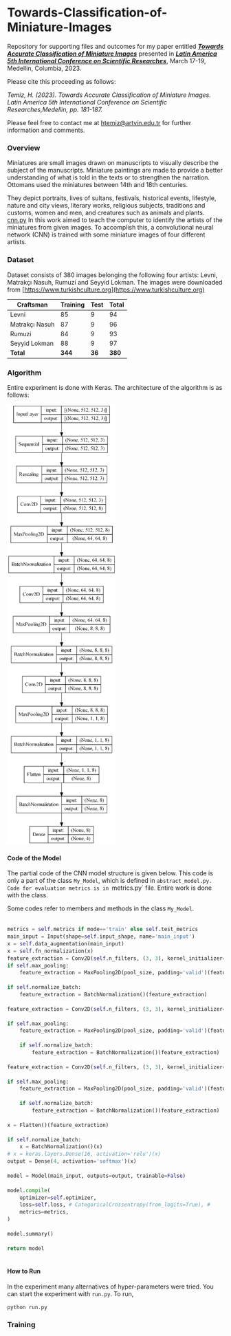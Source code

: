 # Towards-Classification-of-Miniature-Images
Repository for supporting files and outcomes for my paper entitled
___[Towards Accurate Classification of Miniature Images](https://www.amerikakongresi.org/_files/ugd/797a84_42d94c1e33d641d4a0615d9494ee582c.pdf)___
presented in 
___[Latin America 5th International Conference on Scientific Researches](https://www.amerikakongresi.org/)___, March 17-19, Medellin, Columbia, 2023.


Please cite this proceeding as follows:

*Temiz, H. (2023). Towards Accurate Classification of Miniature Images. Latin America 5th International Conference on 
Scientific Researches,Medellin, pp. 181-187.*


Please feel free to contact me at [htemiz@artvin.edu.tr](mailto:htemiz@artvin.edu.tr) for further information and comments.

### Overview
Miniatures are small images drawn on manuscripts to visually describe the subject of the manuscripts. 
Miniature paintings are made to provide a better understanding of what is told in the texts or to strengthen 
the narration. Ottomans used the miniatures between 14th and 18th centuries.

They depict portraits, lives of sultans, festivals, historical events, lifestyle, nature and city views, 
literary works, religious subjects, traditions and customs, women and men, and creatures such as animals and plants.
[cnn.py](model%2Fcnn.py)
In this work aimed to teach the computer to identify the artists of the miniatures from given images. To accomplish this, 
a convolutional neural network (CNN) is trained with some miniature images of four different artists. 

### Dataset
Dataset consists of 380 images belonging the following four artists: 
Levni, Matrakçı Nasuh, Rumuzi and Seyyid Lokman. The images were downloaded from [https://www.turkishculture.org](https://www.turkishculture.org)

|Craftsman|Training|Test|Total|
|--|--|--|--|
|Levni|85|9|94|
|Matrakçı Nasuh|87|9|96|
|Rumuzi|84|9|93|
|Seyyid Lokman|88|9|97|
|**Total**|**344**|**36**|**380**|





### Algorithm
Entire experiment is done with Keras. The architecture of the algorithm is as follows:

![ ](images/cnn.png)

#### Code of the Model
The partial code of the CNN model structure is given below. This code is only a part of the class `My_Model`, which is 
defined in `abstract_model.py. Code for evaluation metrics is in `metrics.py` file. Entire work is done with the class.

Some codes refer to members and methods in the class `My_Model`.

```python

metrics = self.metrics if mode=='train' else self.test_metrics
main_input = Input(shape=self.input_shape, name='main_input')
x = self.data_augmentation(main_input)
x = self.fn_normalization(x)
feature_extraction = Conv2D(self.n_filters, (3, 3), kernel_initializer='glorot_uniform', activation=self.activation, padding='same')(x)
if self.max_pooling:
    feature_extraction = MaxPooling2D(pool_size, padding='valid')(feature_extraction)# feature_extraction = Conv2D(self.n_filters, (3, 3), kernel_initializer='glorot_uniform', activation=self.activation, padding='same')(feature_extraction)

if self.normalize_batch:
    feature_extraction = BatchNormalization()(feature_extraction)

feature_extraction = Conv2D(self.n_filters, (3, 3), kernel_initializer='glorot_uniform', activation=self.activation, padding='same')(feature_extraction)

if self.max_pooling:
    feature_extraction = MaxPooling2D(pool_size, padding='valid')(feature_extraction)

    if self.normalize_batch:
        feature_extraction = BatchNormalization()(feature_extraction)

feature_extraction = Conv2D(self.n_filters, (3, 3), kernel_initializer='glorot_uniform', activation=self.activation, padding='same')(feature_extraction)

if self.max_pooling:
    feature_extraction = MaxPooling2D(pool_size, padding='valid')(feature_extraction)

    if self.normalize_batch:
        feature_extraction = BatchNormalization()(feature_extraction)

x = Flatten()(feature_extraction)

if self.normalize_batch:
    x = BatchNormalization()(x)
# x = keras.layers.Dense(16, activation='relu')(x)
output = Dense(4, activation='softmax')(x)

model = Model(main_input, outputs=output, trainable=False)

model.compile(
    optimizer=self.optimizer,
    loss=self.loss, # CategoricalCrossentropy(from_logits=True), #
    metrics=metrics,
)

model.summary()

return model
        
```

#### How to Run
In the experiment many alternatives of hyper-parameters were tried. You can start the experiment with `run.py`. To run,  
```shell
python run.py
```


### Training








